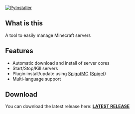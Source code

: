 [![PyInstaller](https://github.com/olegpokhilchenko/msms/actions/workflows/pyinstaller.yml/badge.svg?branch=main)](https://github.com/olegpokhilchenko/msms/actions/workflows/pyinstaller.yml)
## What is this
A tool to easily manage Minecraft servers
## Features
+ Automatic download and install of server cores
+ Start/Stop/Kill servers
+ Plugin install/update using [SpigotMC](https://spigotmc.org) ([Spiget](https://spiget.org))
+ Multi-language support
## Download
You can download the latest release here: [**LATEST RELEASE**](https://github.com/olegpokhilchenko/msms/releases/latest)
